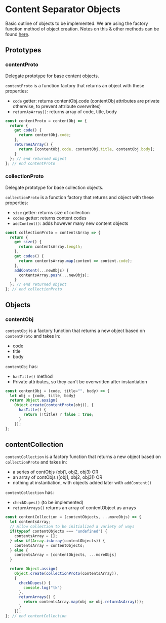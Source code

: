 # Content Separator Objects
Basic outline of objects to be implemented. We are using the factory function method of object creation. Notes on this & other methods can be found [here](https://github.com/jtanadi/webTools/blob/master/contentSeparator/notes.md).

## Prototypes
### contentProto
Delegate prototype for base content objects.

```contentProto``` is a function factory that returns an object with these properties:
- ```code``` getter: returns contentObj.code (contentObj attributes are private otherwise, to prevent attribute overwrites)
- ```returnAsArray()```: returns array of code, title, body


```javascript
const contentProto = contentObj => { 
  return {
    get code() {
      return contentObj.code;
    },
    returnAsArray() {
      return [contentObj.code, contentObj.title, contentObj.body];
    }
  }; // end returned object
}; // end contentProto
```

### collectionProto
Delegate prototype for base collection objects. 

```collectionProto``` is a function factory that returns and object with these properties:
- ```size``` getter: returns size of collection
- ```codes``` getter: returns content codes
- ```addContent()```: adds however many new content objects

```javascript
const collectionProto = contentsArray => {
  return {
    get size() {
      return contentsArray.length;
    },
    get codes() {
      return contentsArray.map(content => content.code);
    },
    addContent(...newObjs) {
      contentsArray.push(...newObjs);
    }
  }; // end returned object
}; // end collectionProto
```
## Objects
### contentObj
```contentObj``` is a factory function that returns a new object based on ```contentProto``` and takes in:
- code
- title
- body

```contentObj``` has:
- ```hasTitle()``` method
- Private attributes, so they can't be overwritten after instantiation

```javascript
const contentObj = (code, title="", body) => {
  let obj = {code, title, body}
  return Object.assign(
    Object.create(contentProto(obj)), {
      hasTitle() {
        return (!title) ? false : true;
      }
    });
};
```

## contentCollection
```contentCollection``` is a factory function that returns a new object based on ```collectionProto``` and takes in:
- a series of contObjs (obj1, obj2, obj3)
OR
- an array of contObjs ([obj1, obj2, obj3])
OR
- nothing at instantiation, with objects added later with ```addContent()```

```contentCollection``` has:
- ```checkDupes()``` (to be implemented)
- ```returnArrays()``` returns an array of contentObject as arrays

```javascript
const contentCollection = (contentObjects, ...moreObjs) => {
  let contentsArray;  
  // Allow collection to be initialized a variety of ways
  if(typeof contentObjects === "undefined") {
    contentsArray = [];
  } else if(Array.isArray(contentObjects)) {
    contentsArray = contentObjects;
  } else {
    contentsArray = [contentObjects, ...moreObjs]
  }

  return Object.assign(
    Object.create(collectionProto(contentsArray)), 
    {
      checkDupes() {
        console.log("tk")
      },
      returnArrays() {
        return contentsArray.map(obj => obj.returnAsArray());
      }
    });
}; // end contentCollection
```
